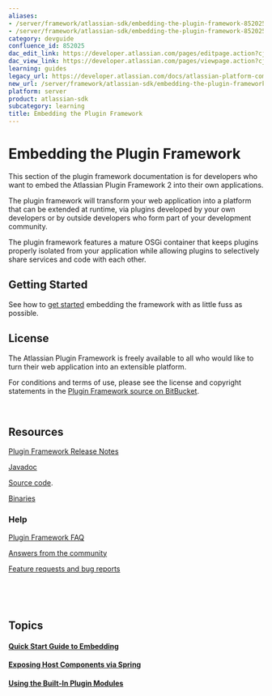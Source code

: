 ```yaml
---
aliases:
- /server/framework/atlassian-sdk/embedding-the-plugin-framework-852025.html
- /server/framework/atlassian-sdk/embedding-the-plugin-framework-852025.md
category: devguide
confluence_id: 852025
dac_edit_link: https://developer.atlassian.com/pages/editpage.action?cjm=wozere&pageId=852025
dac_view_link: https://developer.atlassian.com/pages/viewpage.action?cjm=wozere&pageId=852025
learning: guides
legacy_url: https://developer.atlassian.com/docs/atlassian-platform-common-components/plugin-framework/embedding-the-plugin-framework
new_url: /server/framework/atlassian-sdk/embedding-the-plugin-framework
platform: server
product: atlassian-sdk
subcategory: learning
title: Embedding the Plugin Framework
---
```

# Embedding the Plugin Framework

This section of the plugin framework documentation is for developers who want to embed the Atlassian Plugin Framework 2 into their own applications.

The plugin framework will transform your web application into a platform that can be extended at runtime, via plugins developed by your own developers or by outside developers who form part of your development community.

The plugin framework features a mature OSGi container that keeps plugins properly isolated from your application while allowing plugins to selectively share services and code with each other.

## Getting Started

See how to [get started](/server/framework/atlassian-sdk/quick-start-guide-to-embedding) embedding the framework with as little fuss as possible.

## License

The Atlassian Plugin Framework is freely available to all who would like to turn their web application into an extensible platform.

For conditions and terms of use, please see the license and copyright statements in the <a href="https://bitbucket.org/atlassian/atlassian-plugins/src/" class="external-link">Plugin Framework source on BitBucket</a>.

 

## Resources

[Plugin Framework Release Notes](https://developer.atlassian.com/display/ARCHIVES/Plugin+Framework+Release+Notes)

<a href="http://docs.atlassian.com/" class="external-link">Javadoc</a>

<a href="https://studio.atlassian.com/svn/PLUG/" class="external-link">Source code</a>.

<a href="http://maven.atlassian.com/public/com/atlassian/plugins/" class="external-link">Binaries</a>

### Help

[Plugin Framework FAQ](/server/framework/atlassian-sdk/plugin-framework-faq)

<a href="https://answers.atlassian.com/tags/plugin-development/" class="external-link">Answers from the community</a>

<a href="https://studio.atlassian.com/browse/PLUG" class="external-link">Feature requests and bug reports</a>

 

 

## Topics

#### [Quick Start Guide to Embedding](/server/framework/atlassian-sdk/quick-start-guide-to-embedding)

#### [Exposing Host Components via Spring](/server/framework/atlassian-sdk/exposing-host-components-via-spring)

#### [Using the Built-In Plugin Modules](/server/framework/atlassian-sdk/using-the-built-in-plugin-modules)

























































































































































































































































